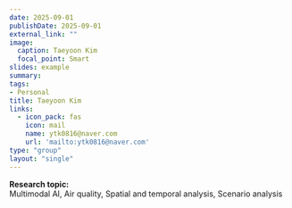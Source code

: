 ```yaml
---
date: 2025-09-01
publishDate: 2025-09-01
external_link: ""
image:
  caption: Taeyoon Kim
  focal_point: Smart
slides: example
summary:
tags:
- Personal
title: Taeyoon Kim
links:
  - icon_pack: fas
    icon: mail
    name: ytk0816@naver.com
    url: 'mailto:ytk0816@naver.com'
type: "group"
layout: "single"
---
```


**Research topic:**  
Multimodal AI, Air quality, Spatial and temporal analysis, Scenario analysis
